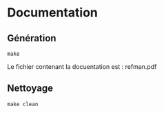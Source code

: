 # Documentation

## Génération
    make
Le fichier contenant la docuentation est : refman.pdf

## Nettoyage
    make clean
